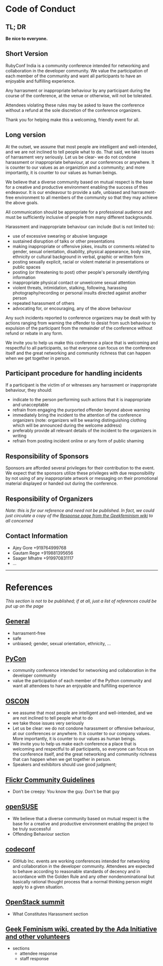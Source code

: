 Code of Conduct
===

TL; DR
---
**Be nice to everyone.**

Short Version
---
RubyConf India is a community conference intended for networking and collaboration in the developer community. We
value the participation of each member of the community and want all participants to have an enjoyable and fulfilling
experience. 

Any harrasment or inappropriate behaviour by any participant during the course of the conference, at the venue or
otherwise, will not be tolerated.

Attendees violating these rules may be asked to leave the conference without a refund at the sole discretion of the
conference organizers.

Thank you for helping make this a welcoming, friendly event for all.

Long version
---
At the outset, we assume that most people are intelligent and well-intended, and we are not inclined to tell people
what to do. That said, we take issues of harrasment very seriously. Let us be clear- we do not condone harassment or
inappropriate behaviour, at our conferences or anywhere. It is counter to our values as an organiztion and a community;
and more importantly, it is counter to our values as human beings. 

We believe that a diverse community based on mutual respect is the base for a creative and productive environment
enabling the success of thes endeavour. It is our endeavour to provide a safe, unbiased and harrasment-free environment
to all members of the community so that they may achieve the above goals.

All communication should be appropriate for a professional audience and must be sufficiently inclusive of people from
many different backgrounds.

Harassment and inappropriate behaviour can include (but is not limited to):

- use of excessive swearing or abusive language
- sustained disruption of talks or other presentations
- making inappropriate or offensive jokes, insults or comments related to gender, sexual orientation, disability,
  physical appearance, body size, ethnicity or cultural background in verbal, graphic or written form
- posting sexually explicit, racial or violent material in presentations or public spaces
- posting (or threatening to post) other people's personally identifying information
- inappropriate physical contact or unwelcome sexual attention
- violent threats, intimidation, stalking, following, harassing photography/recording or personal insults directed
  against another person
- repeated harassment of others
- advocating for, or encouraging, any of the above behaviour

Any such incidents reported to conference organizers may be dealt with by actions ranging from warning the offender to
desist from such behaviour to expulsion of the participant from the remainder of the conference without refund or
rebate in any form.

We invite you to help us make this conference a place that is welcoming and respectful to all participants, so that
everyone can focus on the conference itself and the great networking and community richness that can happen when we
get together in person.


Participant procedure for handling incidents
---
If a participant is the victim of or witnesses any harrasment or inappropriate behaviour, they should:

- indicate to the person performing such actions that it is inappropriate and unacceptable
- refrain from engaging the purported offender beyond above warning
- immediately bring the incident to the attention of the conference organizers
  (note: organizers will be wearing distinguishing clothing which will be announced during the welcome address)
- preferably provide all relevant details of the incident to the organizers in writing
- refrain from posting incident online or any form of public shaming

Responsibility of Sponsors
---
Sponsors are afforded several privileges for their contribution to the event. We expect that the sponsors utilize these
privileges with due responsibility by not using of any inappropriate artwork or messaging on their promotional material
displayed or handed out during the conference.

Responsibility of Organizers
---
_Note: this is for our reference and need not be published. In fact, we could just circulate a copy of the [Response
page from the Geekfeminism wiki](http://geekfeminism.wikia.com/wiki/Conference_anti-harassment/Responding_to_reports)
to all concerned_

Contact Information
---
- Ajey Gore     +919764999768
- Gautam Rege   +919881395656
- Saager Mhatre +919970831117
- ...

---

References
===
_This section is not to be published; if at all, just a list of references could be put up on the page_

[General](#)
---
- harrasment-free
- safe
- unbiased; gender, sexual orientation, ethnicity, ...


[PyCon](https://raw.github.com/python/pycon-code-of-conduct/649f6db082ee8068520959a7c498dae14d598b8e/code_of_conduct.md)
---
- community conference intended for networking and collaboration in the developer community
- value the participation of each member of the Python community and want all attendees to have an enjoyable and
  fulfilling experience


[OSCON](http://oreilly.com/conferences/code-of-conduct.html)
---
- we assume that most people are intelligent and well-intended, and we are not inclined to tell people what to do
- we take those issues very seriously
- Let us be clear: we do not condone harassment or offensive behaviour, at our conferences or anywhere. It is counter
  to our company values. More importantly, it is counter to our values as human beings.
- We invite you to help us make each conference a place that is welcoming and respectful to all participants, so
  everyone can focus on the conference itself, and the great networking and community richness that can happen when we
  get together in person.
- Speakers and exhibitors should use good judgment;

[Flickr Community Guidelines]()
---
- Don’t be creepy: You know the guy. Don't be that guy


[openSUSE](http://en.opensuse.org/openSUSE:Conference_code_of_conduct)
---
- We believe that a diverse community based on mutual respect is the base for a creative and productive environment
  enabling the project to be truly successful
- Offending Behaviour section


[codeconf](http://codeconf.com/)
---
- GitHub Inc. events are working conferences intended for networking and collaboration in the developer community.
  Attendees are expected to behave according to reasonable standards of decency and in accordance with the Golden Rule
  and any other nondenominational but basically rational thought process that a normal thinking person might apply to a
  given situation.


[OpenStack summit](http://www.openstack.org/summit/openstack-summit-hong-kong-2013/the-openstack-summit-code-of-conduct/)
---
- What Constitutes Harassment section

[Geek Feminism wiki, created by the Ada Initiative and other volunteers](http://geekfeminism.wikia.com/wiki/Conference_anti-harassment/Policy)
---
- sections
  - attendee response
  - staff response

